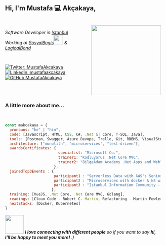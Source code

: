 <h2>Hi, I'm Mustafa 💻 Akçakaya, <!--<img src="https://media.giphy.com/media/mGcNjsfWAjY5AEZNw6/giphy.gif" width="50">--></h2>

<br>

<img align='right' src="https://media1.giphy.com/media/PzmDzaJWu4RB3Kaqqv/giphy.gif?cid=ecf05e4702b991ug2rm3oapzdzh63c9cbt6b47pnt654tf1n&rid=giphy.gif" width="225">

<p><em>Software Developer in <a href="https://www.google.com/maps/place/%C4%B0stanbul/@41.0052363,28.871753,11z/data=!3m1!4b1!4m5!3m4!1s0x14caa7040068086b:0xe1ccfe98bc01b0d0!8m2!3d41.0082376!4d28.9783589" target"_blank">Istanbul</a><br> Working at <a href="https://www.linkedin.com/company/sosyal-ba%C4%9F%C4%B1%C5%9F/">SosyalBagis</a><img src="https://media.giphy.com/media/WUlplcMpOCEmTGBtBW/giphy.gif" width="30"> & <a href="https://www.logicalbond.com/">LogicalBond</a>
  <!--<br>Open for Opportunities<img src="https://media.giphy.com/media/12bSyZ2lLVvZ4s/giphy.gif" width="50">-->
</em></p>
<br>

[![Twitter: MustafaAkcakaya](https://img.shields.io/twitter/follow/makcadev?style=social)](https://twitter.com/makcadev)
[![Linkedin: mustafaakcakaya](https://img.shields.io/badge/-mustafaakcakaya-blue?style=flat-square&logo=Linkedin&logoColor=white&link=https://www.linkedin.com/in/mustafaakcakaya/)](https://www.linkedin.com/in/mustafaakcakaya//)
[![GitHub MustafaAkcakaya](https://img.shields.io/github/followers/mustafaakcakaya?label=follow&style=social)](https://github.com/mustafaakcakaya)

<br><br>

### A little more about me...  

<br>

```javascript
const makcakaya = {
  pronouns: "he" | "him",
  code: [Javascript, HTML, CSS, C#, .Net &| Core, T-SQL, Java],
  tools: [Postman, Swagger, Azure Devops, Trello, Git, RDBMS, VisualStudio &| Code, Eclipse],
  architecture: ["monolith", "microservices", "test-driven"],
  awardsCertificates: {
                        specialist: "Microsoft Co.",
                        trainer1: "Kodluyoruz .Net Core MVC",
                        trainer2: "BilgeAdam Academy .Net Apps and Web"
                      },
  joinedTop3Events : {
                      participant1 : "Serverless Data with AWS's Senior Nader Dabit",
                      participant2 : "Microservices with docker & k8 with Microsoft's MVP",
                      participant3 : "Istanbul Information Community - 1. Information Summit"                      
                     },                    
  training: [VueJS, .Net Core, .Net Core MVC, Golang],
  readings: [Clean Code - Robert C. Martin, Refactoring - Martin Fowler],
  nextStacks: [Docker, Kubernetes]
}
```

<img src="https://media.giphy.com/media/LnQjpWaON8nhr21vNW/giphy.gif" width="60"> <em><b>I love connecting with different people</b> so if you want to say <b>hi, I'll be happy to meet you more!</b> :)</em>

<!--
**mustafaakcakaya/mustafaakcakaya** is a ✨ _special_ ✨ repository because its `README.md` (this file) appears on your GitHub profile.

Here are some ideas to get you started:

- 🔭 I’m currently working on ...
- 🌱 I’m currently learning ...
- 👯 I’m looking to collaborate on ...
- 🤔 I’m looking for help with ...
- 💬 Ask me about ...
- 📫 How to reach me: ...
- 😄 Pronouns: ...
- ⚡ Fun fact: ...
-->
